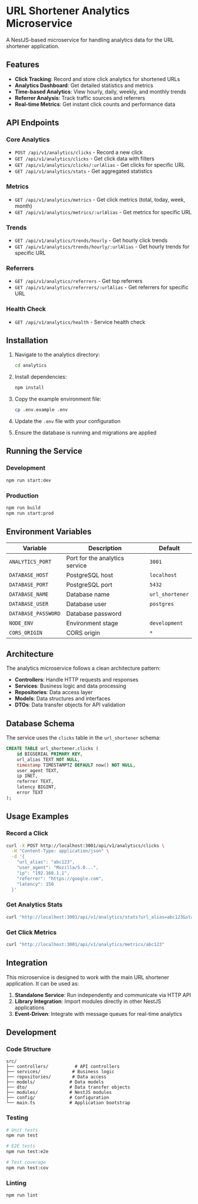 # URL Shortener Analytics Microservice

A NestJS-based microservice for handling analytics data for the URL shortener application.

## Features

- **Click Tracking**: Record and store click analytics for shortened URLs
- **Analytics Dashboard**: Get detailed statistics and metrics
- **Time-based Analytics**: View hourly, daily, weekly, and monthly trends
- **Referrer Analysis**: Track traffic sources and referrers
- **Real-time Metrics**: Get instant click counts and performance data

## API Endpoints

### Core Analytics
- `POST /api/v1/analytics/clicks` - Record a new click
- `GET /api/v1/analytics/clicks` - Get click data with filters
- `GET /api/v1/analytics/clicks/:urlAlias` - Get clicks for specific URL
- `GET /api/v1/analytics/stats` - Get aggregated statistics

### Metrics
- `GET /api/v1/analytics/metrics` - Get click metrics (total, today, week, month)
- `GET /api/v1/analytics/metrics/:urlAlias` - Get metrics for specific URL

### Trends
- `GET /api/v1/analytics/trends/hourly` - Get hourly click trends
- `GET /api/v1/analytics/trends/hourly/:urlAlias` - Get hourly trends for specific URL

### Referrers
- `GET /api/v1/analytics/referrers` - Get top referrers
- `GET /api/v1/analytics/referrers/:urlAlias` - Get referrers for specific URL

### Health Check
- `GET /api/v1/analytics/health` - Service health check

## Installation

1. Navigate to the analytics directory:
   ```bash
   cd analytics
   ```

2. Install dependencies:
   ```bash
   npm install
   ```

3. Copy the example environment file:
   ```bash
   cp .env.example .env
   ```

4. Update the `.env` file with your configuration

5. Ensure the database is running and migrations are applied

## Running the Service

### Development
```bash
npm run start:dev
```

### Production
```bash
npm run build
npm run start:prod
```

## Environment Variables

| Variable | Description | Default |
|----------|-------------|---------|
| `ANALYTICS_PORT` | Port for the analytics service | `3001` |
| `DATABASE_HOST` | PostgreSQL host | `localhost` |
| `DATABASE_PORT` | PostgreSQL port | `5432` |
| `DATABASE_NAME` | Database name | `url_shortener` |
| `DATABASE_USER` | Database user | `postgres` |
| `DATABASE_PASSWORD` | Database password | |
| `NODE_ENV` | Environment stage | `development` |
| `CORS_ORIGIN` | CORS origin | `*` |

## Architecture

The analytics microservice follows a clean architecture pattern:

- **Controllers**: Handle HTTP requests and responses
- **Services**: Business logic and data processing
- **Repositories**: Data access layer
- **Models**: Data structures and interfaces
- **DTOs**: Data transfer objects for API validation

## Database Schema

The service uses the `clicks` table in the `url_shortener` schema:

```sql
CREATE TABLE url_shortener.clicks (
    id BIGSERIAL PRIMARY KEY,
    url_alias TEXT NOT NULL,
    timestamp TIMESTAMPTZ DEFAULT now() NOT NULL,
    user_agent TEXT,
    ip INET,
    referrer TEXT,
    latency BIGINT,
    error TEXT
);
```

## Usage Examples

### Record a Click
```bash
curl -X POST http://localhost:3001/api/v1/analytics/clicks \
  -H "Content-Type: application/json" \
  -d '{
    "url_alias": "abc123",
    "user_agent": "Mozilla/5.0...",
    "ip": "192.168.1.1",
    "referrer": "https://google.com",
    "latency": 150
  }'
```

### Get Analytics Stats
```bash
curl "http://localhost:3001/api/v1/analytics/stats?url_alias=abc123&start_date=2024-01-01"
```

### Get Click Metrics
```bash
curl "http://localhost:3001/api/v1/analytics/metrics/abc123"
```

## Integration

This microservice is designed to work with the main URL shortener application. It can be used as:

1. **Standalone Service**: Run independently and communicate via HTTP API
2. **Library Integration**: Import modules directly in other NestJS applications
3. **Event-Driven**: Integrate with message queues for real-time analytics

## Development

### Code Structure
```
src/
├── controllers/          # API controllers
├── services/            # Business logic
├── repositories/        # Data access
├── models/             # Data models
├── dto/                # Data transfer objects
├── modules/            # NestJS modules
├── config/             # Configuration
└── main.ts             # Application bootstrap
```

### Testing
```bash
# Unit tests
npm run test

# E2E tests
npm run test:e2e

# Test coverage
npm run test:cov
```

### Linting
```bash
npm run lint
``` 